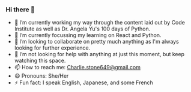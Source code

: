 ### Hi there 👋

- 🔭 I’m currently working my way through the content laid out by Code Institute as well as Dr. Angela Yu's 100 days of Python.
- 🌱 I’m currently focussing my learning on React and Python.
- 👯 I’m looking to collaborate on pretty much anything as I'm always looking for further experience.
- 🤔 I’m not looking for help with anything at just this moment, but keep watching this space.
- 📫 How to reach me: Charlie.stone649@gmail.com
- 😄 Pronouns: She/Her
- ⚡ Fun fact: I speak English, Japanese, and some French
